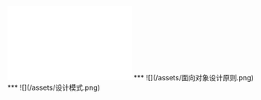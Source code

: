 <iframe width="50%" height="%50" 
src="//player.bilibili.com/player.html?aid=24176315&cid=40522543&page=1" scrolling="no" border="0" frameborder="no" framespacing="0" allowfullscreen="true"> </iframe>
***
![](/assets/面向对象设计原则.png)
***
![](/assets/设计模式.png)
